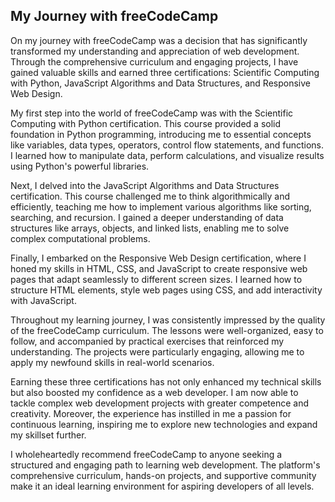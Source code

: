 ## My Journey with freeCodeCamp

On my journey with freeCodeCamp was a decision that has significantly transformed my understanding and appreciation of web development. Through the comprehensive curriculum and engaging projects, I have gained valuable skills and earned three certifications: Scientific Computing with Python, JavaScript Algorithms and Data Structures, and Responsive Web Design.

My first step into the world of freeCodeCamp was with the Scientific Computing with Python certification. This course provided a solid foundation in Python programming, introducing me to essential concepts like variables, data types, operators, control flow statements, and functions. I learned how to manipulate data, perform calculations, and visualize results using Python's powerful libraries.

Next, I delved into the JavaScript Algorithms and Data Structures certification. This course challenged me to think algorithmically and efficiently, teaching me how to implement various algorithms like sorting, searching, and recursion. I gained a deeper understanding of data structures like arrays, objects, and linked lists, enabling me to solve complex computational problems.

Finally, I embarked on the Responsive Web Design certification, where I honed my skills in HTML, CSS, and JavaScript to create responsive web pages that adapt seamlessly to different screen sizes. I learned how to structure HTML elements, style web pages using CSS, and add interactivity with JavaScript.

Throughout my learning journey, I was consistently impressed by the quality of the freeCodeCamp curriculum. The lessons were well-organized, easy to follow, and accompanied by practical exercises that reinforced my understanding. The projects were particularly engaging, allowing me to apply my newfound skills in real-world scenarios.

Earning these three certifications has not only enhanced my technical skills but also boosted my confidence as a web developer. I am now able to tackle complex web development projects with greater competence and creativity. Moreover, the experience has instilled in me a passion for continuous learning, inspiring me to explore new technologies and expand my skillset further.

I wholeheartedly recommend freeCodeCamp to anyone seeking a structured and engaging path to learning web development. The platform's comprehensive curriculum, hands-on projects, and supportive community make it an ideal learning environment for aspiring developers of all levels.

